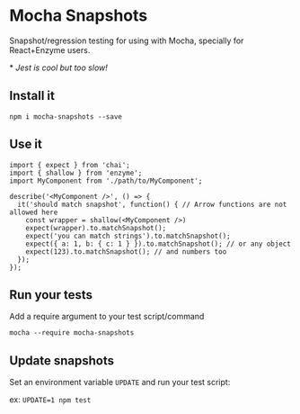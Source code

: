 # Mocha Snapshots
Snapshot/regression testing for using with Mocha, specially for React+Enzyme users.

\* _Jest is cool but too slow!_

## Install it
`npm i mocha-snapshots --save`

## Use it
```es6
import { expect } from 'chai';
import { shallow } from 'enzyme';
import MyComponent from './path/to/MyComponent';

describe('<MyComponent />', () => {
  it('should match snapshot', function() { // Arrow functions are not allowed here
    const wrapper = shallow(<MyComponent />)
    expect(wrapper).to.matchSnapshot();
    expect('you can match strings').to.matchSnapshot();
    expect({ a: 1, b: { c: 1 } }).to.matchSnapshot(); // or any object
    expect(123).to.matchSnapshot(); // and numbers too
  });
});
```

## Run your tests
Add a require argument to your test script/command 

`mocha --require mocha-snapshots`

## Update snapshots
Set an environment variable `UPDATE` and run your test script:

ex: `UPDATE=1 npm test`